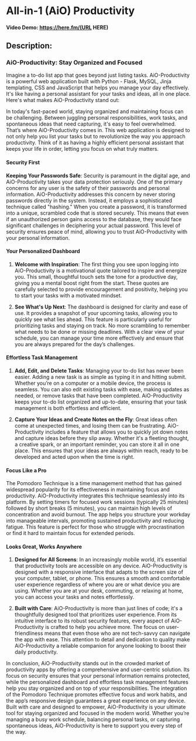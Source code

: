 # All-in-1 (AiO) Productivity

#### Video Demo: https://here.fm/(URL HERE)

## Description:

### AiO-Productivity: Stay Organized and Focused

Imagine a to-do list app that goes beyond just listing tasks. AiO-Productivity is a powerful web application built with Python - Flask, MySQL, Jinja templating, CSS and JavaScript that helps you manage your day effectively. It's like having a personal assistant for your tasks and ideas, all in one place. Here's what makes AiO-Productivity stand out:

In today's fast-paced world, staying organized and maintaining focus can be challenging. Between juggling personal responsibilities, work tasks, and spontaneous ideas that need capturing, it's easy to feel overwhelmed. That’s where AiO-Productivity comes in. This web application is designed to not only help you list your tasks but to revolutionize the way you approach productivity. Think of it as having a highly efficient personal assistant that keeps your life in order, letting you focus on what truly matters.

#### Security First

**Keeping Your Passwords Safe**: Security is paramount in the digital age, and AiO-Productivity takes your data protection seriously. One of the primary concerns for any user is the safety of their passwords and personal information. AiO-Productivity addresses this concern by never storing passwords directly in the system. Instead, it employs a sophisticated technique called "hashing." When you create a password, it is transformed into a unique, scrambled code that is stored securely. This means that even if an unauthorized person gains access to the database, they would face significant challenges in deciphering your actual password. This level of security ensures peace of mind, allowing you to trust AiO-Productivity with your personal information.

#### Your Personalized Dashboard

1. **Welcome with Inspiration**: The first thing you see upon logging into AiO-Productivity is a motivational quote tailored to inspire and energize you. This small, thoughtful touch sets the tone for a productive day, giving you a mental boost right from the start. These quotes are carefully selected to provide encouragement and positivity, helping you to start your tasks with a motivated mindset.

2. **See What's Up Next**: The dashboard is designed for clarity and ease of use. It provides a snapshot of your upcoming tasks, allowing you to quickly see what lies ahead. This feature is particularly useful for prioritizing tasks and staying on track. No more scrambling to remember what needs to be done or missing deadlines. With a clear view of your schedule, you can manage your time more effectively and ensure that you are always prepared for the day’s challenges.

#### Effortless Task Management

1. **Add, Edit, and Delete Tasks**: Managing your to-do list has never been easier. Adding a new task is as simple as typing it in and hitting submit. Whether you’re on a computer or a mobile device, the process is seamless. You can also edit existing tasks with ease, making updates as needed, or remove tasks that have been completed. AiO-Productivity keeps your to-do list organized and up-to-date, ensuring that your task management is both effortless and efficient.

2. **Capture Your Ideas and Create Notes on the Fly**: Great ideas often come at unexpected times, and losing them can be frustrating. AiO-Productivity includes a feature that allows you to quickly jot down notes and capture ideas before they slip away. Whether it's a fleeting thought, a creative spark, or an important reminder, you can store it all in one place. This ensures that your ideas are always within reach, ready to be developed and acted upon when the time is right.

#### Focus Like a Pro

The Pomodoro Technique is a time management method that has gained widespread popularity for its effectiveness in maintaining focus and productivity. AiO-Productivity integrates this technique seamlessly into its platform. By setting timers for focused work sessions (typically 25 minutes) followed by short breaks (5 minutes), you can maintain high levels of concentration and avoid burnout. The app helps you structure your workday into manageable intervals, promoting sustained productivity and reducing fatigue. This feature is perfect for those who struggle with procrastination or find it hard to maintain focus for extended periods.

#### Looks Great, Works Anywhere

1. **Designed for All Screens**: In an increasingly mobile world, it’s essential that productivity tools are accessible on any device. AiO-Productivity is designed with a responsive interface that adapts to the screen size of your computer, tablet, or phone. This ensures a smooth and comfortable user experience regardless of where you are or what device you are using. Whether you are at your desk, commuting, or relaxing at home, you can access your tasks and notes effortlessly.

2. **Built with Care**: AiO-Productivity is more than just lines of code; it's a thoughtfully designed tool that prioritizes user experience. From its intuitive interface to its robust security features, every aspect of AiO-Productivity is crafted to help you achieve more. The focus on user-friendliness means that even those who are not tech-savvy can navigate the app with ease. This attention to detail and dedication to quality make AiO-Productivity a reliable companion for anyone looking to boost their daily productivity.

In conclusion, AiO-Productivity stands out in the crowded market of productivity apps by offering a comprehensive and user-centric solution. Its focus on security ensures that your personal information remains protected, while the personalized dashboard and effortless task management features help you stay organized and on top of your responsibilities. The integration of the Pomodoro Technique promotes effective focus and work habits, and the app’s responsive design guarantees a great experience on any device. Built with care and designed to empower, AiO-Productivity is your ultimate tool for staying organized and focused in the modern world. Whether you’re managing a busy work schedule, balancing personal tasks, or capturing spontaneous ideas, AiO-Productivity is here to support you every step of the way.
